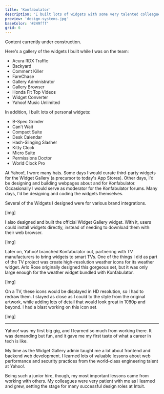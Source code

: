 ```yaml
---
title: 'Konfabulator'
description: 'I built lots of widgets with some very talented colleagues.'
preview: 'design-systems.jpg'
baseColor: '#249fff'
grid: 6
---
```


Content currently under construction.

Here's a gallery of the widgets I built while I was on the team:

- Acura RDX Traffic
- Backyard
- Comment Killer
- FareChase
- Gallery Administrator
- Gallery Browser
- Honda Fit Top Videos
- Widget Converter
- Yahoo! Music Unlimited

In addition, I built lots of personal widgets:

- B-Spec Grinder
- Can't Wait
- Compact Suite
- Desk Calendar
- Hash-Slinging Slasher
- Kitty Clock
- Micro Suite
- Permissions Doctor
- World Clock Pro

At Yahoo!, I wore many hats. Some days I would curate third-party widgets for the Widget Gallery (a precursor to today's App Stores). Other days, I'd be designing and building webpages about and for Konfabulator. Occasionally I would serve as moderator for the Konfabulator forums. Many days, I'd be designing and coding the widgets themselves.

Several of the Widgets I designed were for various brand integrations.

[img]

I also designed and built the official Widget Gallery widget. With it, users could install widgets directly, instead of needing to download them with their web browser.

[img]

Later on, Yahoo! branched Konfabulator out, partnering with TV manufacturers to bring widgets to smart TVs. One of the things I did as part of the TV project was create high-resolution weather icons for its weather widget. Arlo Rose originally designed this gorgeous set, but it was only large enough for the weather widget bundled with Konfabulator.

[img]

On a TV, these icons would be displayed in HD resolution, so I had to redraw them. I stayed as close as I could to the style from the original artwork, while adding lots of detail that would look great in 1080p and beyond. I had a blast working on this icon set.

[img]

---

Yahoo! was my first big gig, and I learned so much from working there. It was demanding but fun, and it gave me my first taste of what a career in tech is like.

My time as the Widget Gallery admin taught me a lot about frontend and backend web development. I learned lots of valuable lessons about web performance and security practices from the world-class engineering talent at Yahoo!.

Being such a junior hire, though, my most important lessons came from working with others. My colleagues were very patient with me as I learned and grew, setting the stage for many successful design roles at Intuit.
